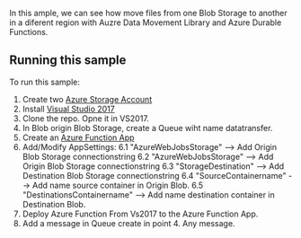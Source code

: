 In this ample, we can see how move files from one Blob Storage to another in a diferent region 
with Auzre Data Movement Library and Azure Durable Functions.

## Running this sample

To run this sample:

1. Create two [Azure Storage Account](https://docs.microsoft.com/en-us/azure/storage/storage-create-storage-account)
2. Install [Visual Studio 2017](https://www.visualstudio.com/en/downloads/)
3. Clone the repo. Opne it in VS2017.
4. In Blob origin Blob Storage, create a Queue wiht name datatransfer.
5. Create an [Azure Function App](https://docs.microsoft.com/en-US/azure/azure-functions/functions-create-first-azure-function)
6. Add/Modify AppSettings:
  6.1 "AzureWebJobsStorage" --> Add Origin Blob Storage connectionstring
  6.2 "AzureWebJobsStorage" -->  Add Origin Blob Storage connectionstring
  6.3 "StorageDestination" --> Add Destination Blob Storage connectionstring
  6.4 "SourceContainername" --> Add name source container in Origin Blob.
  6.5 "DestinationsContainername" --> Add name destination container in Destination Blob.
7. Deploy Azure Function From Vs2017 to the Azure Function App.
8. Add a message in Queue create in point 4. Any message.
